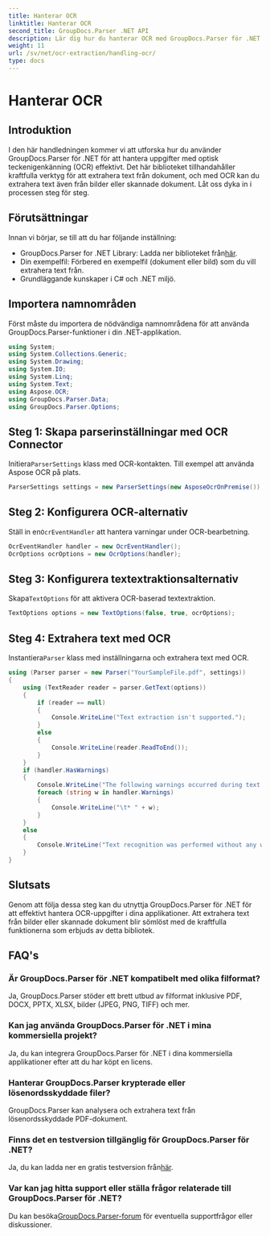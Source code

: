 ```yaml
---
title: Hanterar OCR
linktitle: Hanterar OCR
second_title: GroupDocs.Parser .NET API
description: Lär dig hur du hanterar OCR med GroupDocs.Parser för .NET. Extrahera text från bilder och skannade dokument effektivt.
weight: 11
url: /sv/net/ocr-extraction/handling-ocr/
type: docs
---
```

# Hanterar OCR

## Introduktion
I den här handledningen kommer vi att utforska hur du använder GroupDocs.Parser för .NET för att hantera uppgifter med optisk teckenigenkänning (OCR) effektivt. Det här biblioteket tillhandahåller kraftfulla verktyg för att extrahera text från dokument, och med OCR kan du extrahera text även från bilder eller skannade dokument. Låt oss dyka in i processen steg för steg.
## Förutsättningar
Innan vi börjar, se till att du har följande inställning:
- GroupDocs.Parser for .NET Library: Ladda ner biblioteket från[här](https://releases.groupdocs.com/parser/net/).
- Din exempelfil: Förbered en exempelfil (dokument eller bild) som du vill extrahera text från.
- Grundläggande kunskaper i C# och .NET miljö.

## Importera namnområden
Först måste du importera de nödvändiga namnområdena för att använda GroupDocs.Parser-funktioner i din .NET-applikation.
```csharp
using System;
using System.Collections.Generic;
using System.Drawing;
using System.IO;
using System.Linq;
using System.Text;
using Aspose.OCR;
using GroupDocs.Parser.Data;
using GroupDocs.Parser.Options;
```
## Steg 1: Skapa parserinställningar med OCR Connector
 Initiera`ParserSettings` klass med OCR-kontakten. Till exempel att använda Aspose OCR på plats.
```csharp
ParserSettings settings = new ParserSettings(new AsposeOcrOnPremise());
```
## Steg 2: Konfigurera OCR-alternativ
 Ställ in en`OcrEventHandler` att hantera varningar under OCR-bearbetning.
```csharp
OcrEventHandler handler = new OcrEventHandler();
OcrOptions ocrOptions = new OcrOptions(handler);
```
## Steg 3: Konfigurera textextraktionsalternativ
 Skapa`TextOptions` för att aktivera OCR-baserad textextraktion.
```csharp
TextOptions options = new TextOptions(false, true, ocrOptions);
```
## Steg 4: Extrahera text med OCR
 Instantiera`Parser` klass med inställningarna och extrahera text med OCR.
```csharp
using (Parser parser = new Parser("YourSampleFile.pdf", settings))
{
    using (TextReader reader = parser.GetText(options))
    {
        if (reader == null)
        {
            Console.WriteLine("Text extraction isn't supported.");
        }
        else
        {
            Console.WriteLine(reader.ReadToEnd());
        }
    }
    if (handler.HasWarnings)
    {
        Console.WriteLine("The following warnings occurred during text recognition:");
        foreach (string w in handler.Warnings)
        {
            Console.WriteLine("\t* " + w);
        }
    }
    else
    {
        Console.WriteLine("Text recognition was performed without any warnings.");
    }
}
```

## Slutsats
Genom att följa dessa steg kan du utnyttja GroupDocs.Parser för .NET för att effektivt hantera OCR-uppgifter i dina applikationer. Att extrahera text från bilder eller skannade dokument blir sömlöst med de kraftfulla funktionerna som erbjuds av detta bibliotek.

## FAQ's
### Är GroupDocs.Parser för .NET kompatibelt med olika filformat?
Ja, GroupDocs.Parser stöder ett brett utbud av filformat inklusive PDF, DOCX, PPTX, XLSX, bilder (JPEG, PNG, TIFF) och mer.
### Kan jag använda GroupDocs.Parser för .NET i mina kommersiella projekt?
Ja, du kan integrera GroupDocs.Parser för .NET i dina kommersiella applikationer efter att du har köpt en licens.
### Hanterar GroupDocs.Parser krypterade eller lösenordsskyddade filer?
GroupDocs.Parser kan analysera och extrahera text från lösenordsskyddade PDF-dokument.
### Finns det en testversion tillgänglig för GroupDocs.Parser för .NET?
 Ja, du kan ladda ner en gratis testversion från[här](https://releases.groupdocs.com/).
### Var kan jag hitta support eller ställa frågor relaterade till GroupDocs.Parser för .NET?
 Du kan besöka[GroupDocs.Parser-forum](https://forum.groupdocs.com/c/parser/17) för eventuella supportfrågor eller diskussioner.
